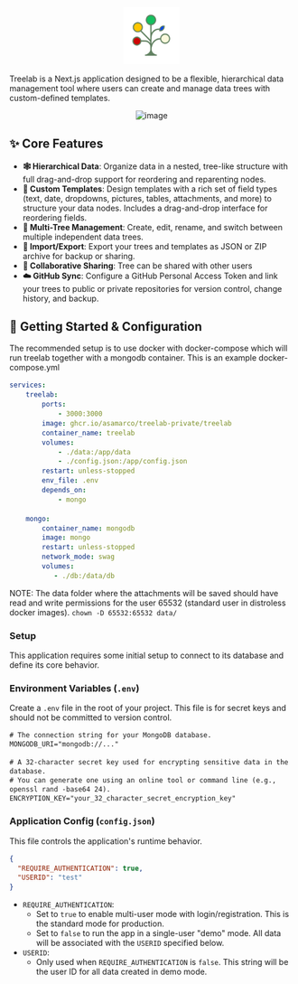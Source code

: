<p align="center">
<img src="./public/favicon.svg" width=20% height=20%>
</p>

Treelab is a Next.js application designed to be a flexible, hierarchical data management tool where users can create and manage data trees with custom-defined templates.

<p align="center">
<img width="800" height="528" alt="image" src="https://github.com/user-attachments/assets/6cebf4c1-bfaa-4235-ac54-58d7a6b931c8" />
</p>

## ✨ Core Features

-   **🕸️ Hierarchical Data**: Organize data in a nested, tree-like structure with full drag-and-drop support for reordering and reparenting nodes.
-   **🎨 Custom Templates**: Design templates with a rich set of field types (text, date, dropdowns, pictures, tables, attachments, and more) to structure your data nodes. Includes a drag-and-drop interface for reordering fields.
-   **🌲 Multi-Tree Management**: Create, edit, rename, and switch between multiple independent data trees.
-   **🔄 Import/Export**: Export your trees and templates as JSON or ZIP archive for backup or sharing.
-   **🤝 Collaborative Sharing**: Tree can be shared with other users
-   **☁️ GitHub Sync**: Configure a GitHub Personal Access Token and link your trees to public or private repositories for version control, change history, and backup.

## 🚀 Getting Started & Configuration

The recommended setup is to use docker with docker-compose which will run treelab together with a mongodb container. This is an example docker-compose.yml

```yml
services:
    treelab:
        ports:
            - 3000:3000
        image: ghcr.io/asamarco/treelab-private/treelab 
        container_name: treelab
        volumes:
            - ./data:/app/data
            - ./config.json:/app/config.json
        restart: unless-stopped
        env_file: .env
        depends_on: 
            - mongo
    
    mongo:
        container_name: mongodb
        image: mongo
        restart: unless-stopped
        network_mode: swag
        volumes:
           - ./db:/data/db
```

NOTE: The data folder where the attachments will be saved should have read and write permissions for the user 65532 (standard user in distroless docker images).
```chown -D 65532:65532 data/```

### Setup

This application requires some initial setup to connect to its database and define its core behavior.

### Environment Variables (`.env`)

Create a `.env` file in the root of your project. This file is for secret keys and should not be committed to version control.

```
# The connection string for your MongoDB database.
MONGODB_URI="mongodb://..."

# A 32-character secret key used for encrypting sensitive data in the database.
# You can generate one using an online tool or command line (e.g., openssl rand -base64 24).
ENCRYPTION_KEY="your_32_character_secret_encryption_key"
```

### Application Config (`config.json`)

This file controls the application's runtime behavior.

```json
{
  "REQUIRE_AUTHENTICATION": true,
  "USERID": "test"
}
```

-   `REQUIRE_AUTHENTICATION`:
    -   Set to `true` to enable multi-user mode with login/registration. This is the standard mode for production.
    -   Set to `false` to run the app in a single-user "demo" mode. All data will be associated with the `USERID` specified below.
-   `USERID`:
    -   Only used when `REQUIRE_AUTHENTICATION` is `false`. This string will be the user ID for all data created in demo mode.
